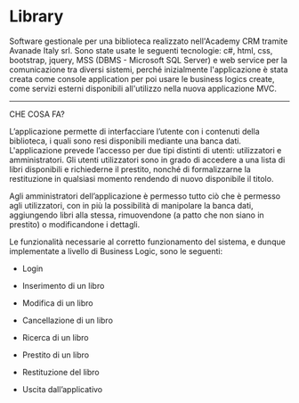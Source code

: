 # Library

Software gestionale per una biblioteca realizzato nell'Academy CRM tramite Avanade Italy srl. Sono state usate le seguenti tecnologie: c#, html, css, bootstrap, jquery, MSS (DBMS - Microsoft SQL Server) e web service per la comunicazione tra diversi sistemi, perché inizialmente l'applicazione è stata creata come console application per poi usare le business logics create, come servizi esterni disponibili all'utilizzo nella nuova applicazione MVC.

--------------------------------------------------------------------------------------------------------------------------------------------------------------------
CHE COSA FA?


L’applicazione permette di interfacciare l’utente con i contenuti della biblioteca, i quali sono resi disponibili mediante una banca dati. 
L'applicazione prevede l’accesso per due tipi distinti di utenti: utilizzatori e amministratori. 
Gli utenti utilizzatori sono in grado di accedere a una lista di libri disponibili e richiederne il prestito, nonché di formalizzarne la restituzione in qualsiasi momento rendendo di nuovo disponibile il titolo. 

Agli amministratori dell’applicazione è permesso tutto ciò che è permesso agli utilizzatori, con in più la possibilità di manipolare la banca dati, aggiungendo libri alla stessa, rimuovendone (a patto che non siano in prestito)
o modificandone i dettagli. 
 
Le funzionalità necessarie al corretto funzionamento del sistema, e dunque implementate a livello di Business Logic, sono le seguenti: 


- Login

- Inserimento di un libro 

- Modifica di un libro

- Cancellazione di un libro 

- Ricerca di un libro  

- Prestito di un libro 

- Restituzione del libro 

- Uscita dall’applicativo 


